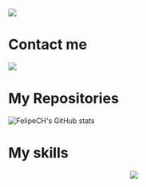 <h1><img src="https://readme-typing-svg.herokuapp.com/?font=Righteous&size=35&center=true&vCenter=true&width=500&height=70&duration=4000&lines=Hi+There!+👋;+I'm+FelipeCH!;" /></h1>
<h1>Contact me</h1>

<a href="https://t.me/FelipeCH23937">
<img src="https://img.shields.io/badge/Telegram-2CA5E0?style=for-the-badge&logo=telegram&logoColor=white"><br></a>
<h1>My Repositories</h1>

![FelipeCH's GitHub stats](https://github-readme-stats.vercel.app/api?username=lipef23937&show_icons=true&theme=dracula)


  <h1> My skills </h1>
<p align="center">
  <a href="https://skillicons.dev">
    <img src="https://skillicons.dev/icons?i=git,androidstudio,css,html" />
  </a>
</p>
